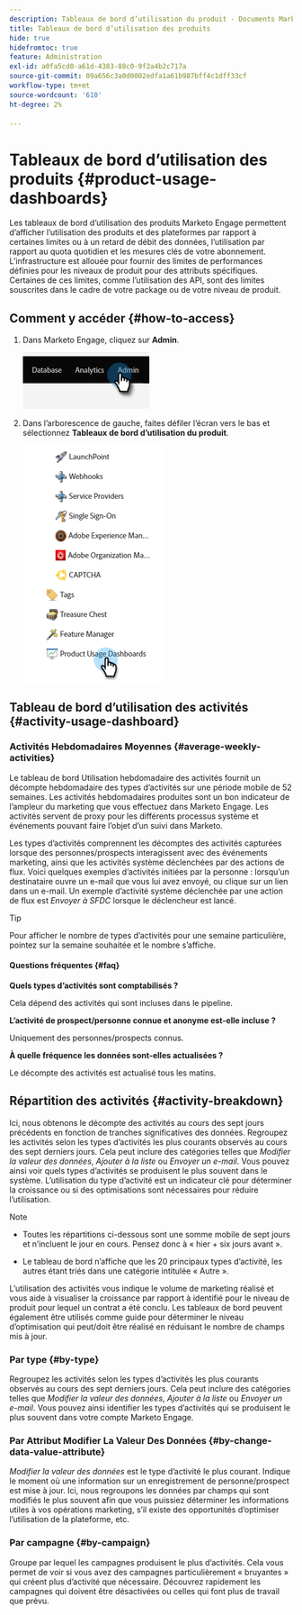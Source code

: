 ```yaml
---
description: Tableaux de bord d’utilisation du produit - Documents Marketo - Documentation du produit
title: Tableaux de bord d’utilisation des produits
hide: true
hidefromtoc: true
feature: Administration
exl-id: a0fa5cd0-a61d-4383-88c0-9f2a4b2c717a
source-git-commit: 09a656c3a0d0002edfa1a61b987bff4c1dff33cf
workflow-type: tm+mt
source-wordcount: '610'
ht-degree: 2%

---
```


# Tableaux de bord d’utilisation des produits {#product-usage-dashboards}

Les tableaux de bord d’utilisation des produits Marketo Engage permettent d’afficher l’utilisation des produits et des plateformes par rapport à certaines limites ou à un retard de débit des données, l’utilisation par rapport au quota quotidien et les mesures clés de votre abonnement. L’infrastructure est allouée pour fournir des limites de performances définies pour les niveaux de produit pour des attributs spécifiques. Certaines de ces limites, comme l’utilisation des API, sont des limites souscrites dans le cadre de votre package ou de votre niveau de produit.

## Comment y accéder {#how-to-access}

1. Dans Marketo Engage, cliquez sur **Admin**.

   ![](assets/product-usage-dashboards-1.png)

1. Dans l’arborescence de gauche, faites défiler l’écran vers le bas et sélectionnez **Tableaux de bord d’utilisation du produit**.

   ![](assets/product-usage-dashboards-2.png)

## Tableau de bord d’utilisation des activités {#activity-usage-dashboard}

### Activités Hebdomadaires Moyennes {#average-weekly-activities}

Le tableau de bord Utilisation hebdomadaire des activités fournit un décompte hebdomadaire des types d’activités sur une période mobile de 52 semaines. Les activités hebdomadaires produites sont un bon indicateur de l’ampleur du marketing que vous effectuez dans Marketo Engage. Les activités servent de proxy pour les différents processus système et événements pouvant faire l’objet d’un suivi dans Marketo.

Les types d’activités comprennent les décomptes des activités capturées lorsque des personnes/prospects interagissent avec des événements marketing, ainsi que les activités système déclenchées par des actions de flux. Voici quelques exemples d’activités initiées par la personne : lorsqu’un destinataire ouvre un e-mail que vous lui avez envoyé, ou clique sur un lien dans un e-mail. Un exemple d’activité système déclenchée par une action de flux est _Envoyer à SFDC_ lorsque le déclencheur est lancé.

>[!TIP]
>
>Pour afficher le nombre de types d’activités pour une semaine particulière, pointez sur la semaine souhaitée et le nombre s’affiche.

#### Questions fréquentes {#faq}

**Quels types d’activités sont comptabilisés ?**

Cela dépend des activités qui sont incluses dans le pipeline.

**L’activité de prospect/personne connue et anonyme est-elle incluse ?**

Uniquement des personnes/prospects connus.

**À quelle fréquence les données sont-elles actualisées ?**

Le décompte des activités est actualisé tous les matins.

## Répartition des activités {#activity-breakdown}

Ici, nous obtenons le décompte des activités au cours des sept jours précédents en fonction de tranches significatives des données. Regroupez les activités selon les types d’activités les plus courants observés au cours des sept derniers jours. Cela peut inclure des catégories telles que _Modifier la valeur des données_, _Ajouter à la liste_ ou _Envoyer un e-mail_. Vous pouvez ainsi voir quels types d’activités se produisent le plus souvent dans le système. L’utilisation du type d’activité est un indicateur clé pour déterminer la croissance ou si des optimisations sont nécessaires pour réduire l’utilisation.

>[!NOTE]
>
>* Toutes les répartitions ci-dessous sont une somme mobile de sept jours et n’incluent **&#x200B;**&#x200B;le jour en cours. Pensez donc à « hier + six jours avant ».
>
>* Le tableau de bord n’affiche que les 20 principaux types d’activité, les autres étant triés dans une catégorie intitulée « Autre ».

L’utilisation des activités vous indique le volume de marketing réalisé et vous aide à visualiser la croissance par rapport à identifié pour le niveau de produit pour lequel un contrat a été conclu. Les tableaux de bord peuvent également être utilisés comme guide pour déterminer le niveau d’optimisation qui peut/doit être réalisé en réduisant le nombre de champs mis à jour.

### Par type {#by-type}

Regroupez les activités selon les types d’activités les plus courants observés au cours des sept derniers jours. Cela peut inclure des catégories telles que _Modifier la valeur des données_, _Ajouter à la liste_ ou _Envoyer un e-mail_. Vous pouvez ainsi identifier les types d’activités qui se produisent le plus souvent dans votre compte Marketo Engage.

### Par Attribut Modifier La Valeur Des Données {#by-change-data-value-attribute}

_Modifier la valeur des données_ est le type d’activité le plus courant. Indique le moment où une information sur un enregistrement de personne/prospect est mise à jour. Ici, nous regroupons les données par champs qui sont modifiés le plus souvent afin que vous puissiez déterminer les informations utiles à vos opérations marketing, s’il existe des opportunités d’optimiser l’utilisation de la plateforme, etc.

### Par campagne {#by-campaign}

Groupe par lequel les campagnes produisent le plus d’activités. Cela vous permet de voir si vous avez des campagnes particulièrement « bruyantes » qui créent plus d’activité que nécessaire. Découvrez rapidement les campagnes qui doivent être désactivées ou celles qui font plus de travail que prévu.
